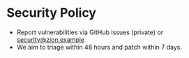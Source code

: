 # Security Policy

- Report vulnerabilities via GitHub Issues (private) or security@zion.example
- We aim to triage within 48 hours and patch within 7 days.
